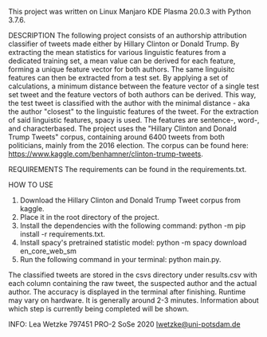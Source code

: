 This project was written on Linux Manjaro KDE Plasma 20.0.3 with Python 3.7.6.

DESCRIPTION
The following project consists of an authorship attribution classifier of tweets made either by Hillary Clinton or Donald Trump. By extracting the mean statistics for various linguistic features from a dedicated training set, 
a mean value can be derived for each feature, forming a unique feature vector for both authors. The same linguisitc features can then be extracted from a test set. By applying a set of calculations, a minimum distance between the
feature vector of a single test set tweet and the feature vectors of both authors can be derived. This way, the test tweet is classified with the author with the minimal distance - aka the author "closest" to the linguistic features of the tweet.
For the extraction of said linguistic features, spacy is used. The features are sentence-, word-, and characterbased.
The project uses the "Hillary Clinton and Donald Trump Tweets"  corpus, containing around 6400 tweets from both politicians, mainly from the 2016 election.
The corpus can be found here: https://www.kaggle.com/benhamner/clinton-trump-tweets.

REQUIREMENTS
The requirements can be found in the requirements.txt.

HOW TO USE
1) Download the Hillary Clinton and Donald Trump Tweet corpus from kaggle.
2) Place it in the root directory of the project.
3) Install the dependencies with the following command: python -m pip install -r requirements.txt.
4) Install spacy's pretrained statistic model: python -m spacy download en_core_web_sm
5) Run the following command in your terminal: python main.py.

The classified tweets are stored in the csvs directory under results.csv with each column containing the raw tweet, the suspected author and the actual author. The accuracy is displayed in the terminal after finishing.
Runtime may vary on hardware. It is generally around 2-3 minutes. Information about which step is currently being completed will be shown.

INFO:
Lea Wetzke
797451
PRO-2 SoSe 2020
lwetzke@uni-potsdam.de
